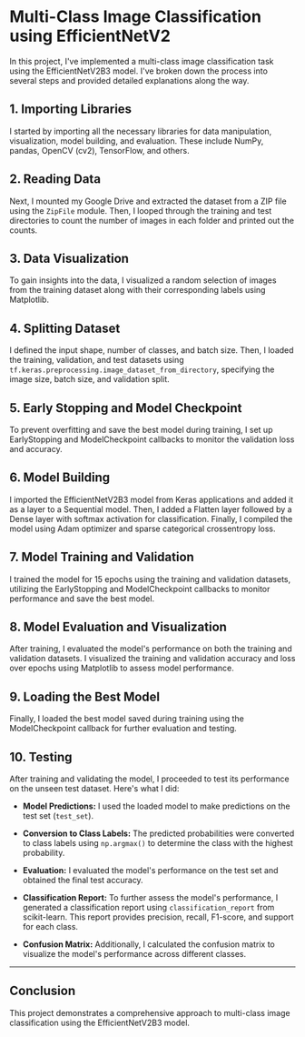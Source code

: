 
# Multi-Class Image Classification using EfficientNetV2

In this project, I've implemented a multi-class image classification task using the EfficientNetV2B3 model. I've broken down the process into several steps and provided detailed explanations along the way.

## 1. Importing Libraries
I started by importing all the necessary libraries for data manipulation, visualization, model building, and evaluation. These include NumPy, pandas, OpenCV (cv2), TensorFlow, and others.

## 2. Reading Data
Next, I mounted my Google Drive and extracted the dataset from a ZIP file using the `ZipFile` module. Then, I looped through the training and test directories to count the number of images in each folder and printed out the counts.

## 3. Data Visualization
To gain insights into the data, I visualized a random selection of images from the training dataset along with their corresponding labels using Matplotlib.

## 4. Splitting Dataset
I defined the input shape, number of classes, and batch size. Then, I loaded the training, validation, and test datasets using `tf.keras.preprocessing.image_dataset_from_directory`, specifying the image size, batch size, and validation split.

## 5. Early Stopping and Model Checkpoint
To prevent overfitting and save the best model during training, I set up EarlyStopping and ModelCheckpoint callbacks to monitor the validation loss and accuracy.

## 6. Model Building
I imported the EfficientNetV2B3 model from Keras applications and added it as a layer to a Sequential model. Then, I added a Flatten layer followed by a Dense layer with softmax activation for classification. Finally, I compiled the model using Adam optimizer and sparse categorical crossentropy loss.

## 7. Model Training and Validation
I trained the model for 15 epochs using the training and validation datasets, utilizing the EarlyStopping and ModelCheckpoint callbacks to monitor performance and save the best model.

## 8. Model Evaluation and Visualization
After training, I evaluated the model's performance on both the training and validation datasets. I visualized the training and validation accuracy and loss over epochs using Matplotlib to assess model performance.

## 9. Loading the Best Model
Finally, I loaded the best model saved during training using the ModelCheckpoint callback for further evaluation and testing.

## 10. Testing
After training and validating the model, I proceeded to test its performance on the unseen test dataset. Here's what I did:

- **Model Predictions:** I used the loaded model to make predictions on the test set (`test_set`).
  
- **Conversion to Class Labels:** The predicted probabilities were converted to class labels using `np.argmax()` to determine the class with the highest probability.

- **Evaluation:** I evaluated the model's performance on the test set and obtained the final test accuracy.

- **Classification Report:** To further assess the model's performance, I generated a classification report using `classification_report` from scikit-learn. This report provides precision, recall, F1-score, and support for each class.

- **Confusion Matrix:** Additionally, I calculated the confusion matrix to visualize the model's performance across different classes.

--- 

## Conclusion
This project demonstrates a comprehensive approach to multi-class image classification using the EfficientNetV2B3 model.

